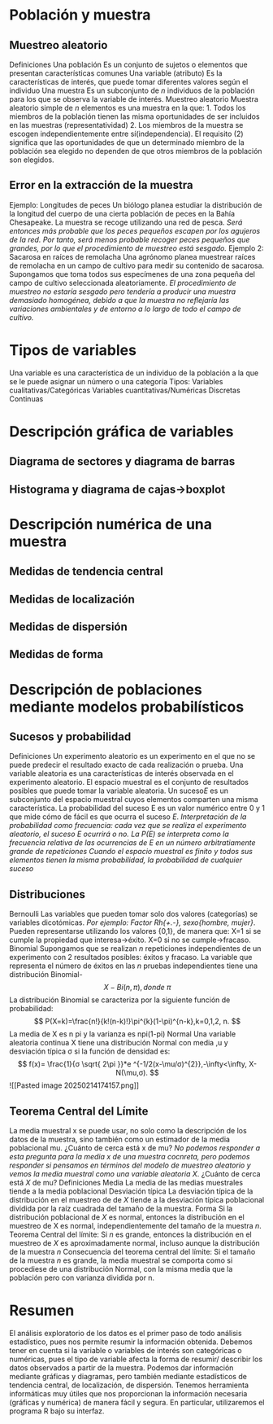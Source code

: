 # Población y muestra
## Muestreo aleatorio
Definiciones
	Una población
		Es un conjunto de sujetos o elementos que presentan características comunes
	Una variable (atributo)
		Es la características de interés, que puede tomar  diferentes valores  según el individuo
	Una muestra
		Es un subconjunto de *n* individuos de la población para los que se observa  la variable de interés.
Muestreo aleatorio
	Muestra aleatorio simple de *n* elementos es una muestra en la que:
		1. Todos los miembros de la población tienen las misma oportunidades de ser incluidos en las muestras (representatividad)
		2. Los miembros de la muestra se escogen independientemente entre sí(independencia).
	El requisito (2) significa que las oportunidades de que un determinado miembro de la población sea elegido no dependen de que otros miembros de la población son elegidos.
## Error en la extracción de la muestra
Ejemplo: Longitudes de peces
Un biólogo planea estudiar la distribución de la longitud del cuerpo de una
cierta población de peces en la Bahía Chesapeake. La muestra se recoge
utilizando una red de pesca.
*Será entonces más probable que los peces pequeños escapen por los
agujeros de la red. Por tanto, será menos probable recoger peces pequeños
que grandes, por lo que el procedimiento de muestreo está sesgado.*
Ejemplo 2: Sacarosa en raíces de remolacha
Una agrónomo planea muestrear raíces de remolacha en un campo de
cultivo para medir su contenido de sacarosa. Supongamos que toma todos
sus especímenes de una zona pequeña del campo de cultivo seleccionada
aleatoriamente.
*El procedimiento de muestreo no estaría sesgado pero tendería a producir
una muestra demasiado homogénea, debido a que la muestra no reflejaría
las variaciones ambientales y de entorno a lo largo de todo el campo de
cultivo.*

# Tipos de variables
Una variable es una característica de un individuo de la población a la que se le puede asignar un número o una categoría
Tipos:
	Variables cualitativas/Categóricas
	Variables cuantitativas/Numéricas
		Discretas
		Continuas
# Descripción gráfica de variables
## Diagrama de sectores y diagrama de barras
## Histograma y diagrama de cajas→boxplot
# Descripción numérica de una muestra
## Medidas de tendencia central
## Medidas de localización
## Medidas de dispersión
## Medidas de forma
# Descripción de poblaciones mediante modelos probabilísticos
## Sucesos y probabilidad
Definiciones
Un experimento aleatorio
	es un experimento en el que no se puede predecir el resultado exacto de cada realización o prueba.
Una variable aleatoria
	es una características de interés observada en el experimento aleatorio.
El espacio muestral 
	es el conjunto de resultados posibles que puede tomar la variable aleatoria.
Un suceso*E*
	es un subconjunto del espacio muestral cuyos elementos comparten una misma característica.
La probabilidad del suceso E
	es un valor numérico entre 0 y 1 que mide cómo de fácil es que ocurra el suceso *E*.
*Interpretación de la probabilidad como frecuencia: cada vez que se realiza el experimento aleatorio, el suceso E ocurrirá o no. La P(E) se interpreta como la frecuencia relativa de las ocurrencias de E en un número arbitratiamente grande de repeticiones*
*Cuando el espacio muestral es finito y todos sus elementos tienen la misma probabilidad, la probabilidad de cualquier suceso*
## Distribuciones
Bernoulli
Las variables que pueden tomar solo dos valores (categorías) se variables dicotómicas.
*Por ejemplo: Factor Rh{+.-}, sexo{hombre, mujer}*.
Pueden representarse utilizando los valores {0,1}, de manera que:
	X=1 si se cumple la propiedad que interesa→éxito.
	X=0 si no se cumple→fracaso.
Binomial
Supongamos que se realizan *n* repeticiones independientes de un experimento con 2 resultados posibles: éxitos y fracaso. La variable que representa el número de éxitos en las *n* pruebas independientes tiene una distribución Binomial-
$$
X-Bi(n,\pi),donde\ \pi
$$
La distribución Binomial se caracteriza por la siguiente función de probabilidad:
	$$
P(X=k)=\frac{n!}{k!(n-k)!}\pi^{k}(1-\pi)^{n-k},k=0,1,2, n.
$$
La media de X es n pi y la varianza es npi(1-pi)
Normal
Una variable aleatoria continua X tiene una distribución Normal con media ,u y desviación típica σ si la función de densidad es:
$$
 f(x)= \frac{1}{σ \sqrt{ 2\pi }}*e ^{-1/2(x-\mu/σ)^{2}},-\infty<\infty, X-N(\mu,σ).
$$
![[Pasted image 20250214174157.png]]
## Teorema Central del Límite
La media muestral x se puede usar, no solo como la descripción de los datos de la muestra, sino también como un estimador de la media poblacional mu.
¿Cuánto de cerca está x de mu?
*No podemos responder a esta pregunta para la media x de una muestra cocnreta, pero podemos responder si pensamos en términos del modelo de muestreo aleatorio y vemos la media muestral como una variable aleatoria X*.
¿Cuánto de cerca está *X* de mu?
Definiciones
	Media
		La media de las medias muestrales tiende a la media poblacional
	Desviación típica
		La desviación típica de la distribución en el muestreo de de *X* tiende a la desviación típica poblacional dividida por la raíz cuadrada del tamaño de la muestra.
	Forma
		Si la distribución poblacional de *X* es normal, entonces la distribución en el muestreo de X es normal, independientemente del tamaño de la muestra *n*.
		Teorema Central del límite:
			Si *n* es  grande, entonces la distribución en el muestreo de *X* es aproximadamente normal, incluso aunque la distribución de la muestra *n*
Consecuencia del teorema central del límite:
	Si el tamaño de la muestra *n* es grande, la media muestral se comporta como si procediese de una distribución Normal, con la misma media que la población pero con varianza dividida por n. 

# Resumen
El análisis exploratorio de los datos es el  primer paso de todo análisis estadístico, pues nos permite resumir la información obtenida.
Debemos tener en cuenta si la variable o variables de interés son categóricas o  numéricas, pues el  tipo de variable afecta la forma de resumir/ describir los datos observados a partir de la muestra.
Podemos dar información mediante gráficas y diagramas, pero también mediante estadísticos de tendencia central, de localización, de dispersión.
Tenemos herramienta informáticas muy útiles que nos proporcionan la información necesaria (gráficas y numérica) de manera fácil y segura. En particular, utilizaremos el programa R bajo su interfaz.